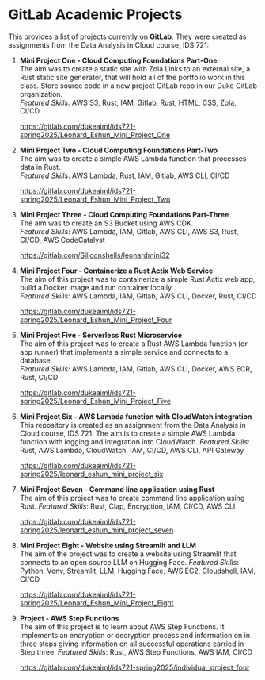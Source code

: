 # GitLab Academic Projects
This provides a list of projects currently on **GitLab**. They were created as assignments from the Data Analysis in Cloud course, IDS 721:      

1. **Mini Project One - Cloud Computing Foundations Part-One**     
The aim was to create a static site with Zola Links to an external site, a Rust static site generator, that will hold all of the portfolio work in this class. Store source code in a new project GitLab repo in our Duke GitLab organization.        
    *Featured Skills*: AWS S3, Rust, IAM, Gitlab, Rust, HTML, CSS, Zola, CI/CD

    https://gitlab.com/dukeaiml/ids721-spring2025/Leonard_Eshun_Mini_Project_One
          
         
1. **Mini Project Two - Cloud Computing Foundations Part-Two**     
The aim was to create a simple AWS Lambda function that processes data in Rust.       
    *Featured Skills*: AWS Lambda, Rust, IAM, Gitlab, AWS CLI, CI/CD

    https://gitlab.com/dukeaiml/ids721-spring2025/Leonard_Eshun_Mini_Project_Two

1. **Mini Project Three - Cloud Computing Foundations Part-Three**     
The aim was to create an S3 Bucket using AWS CDK.       
    *Featured Skills*: AWS Lambda, IAM, Gitlab, AWS CLI, AWS S3, Rust, CI/CD, AWS CodeCatalyst

    https://gitlab.com/Siliconshells/leonardmini32

1. **Mini Project Four - Containerize a Rust Actix Web Service**     
The aim of this project was to containerize a simple Rust Actix web app, build a Docker image and run container locally.       
    *Featured Skills*: AWS Lambda, IAM, Gitlab, AWS CLI, Docker, Rust, CI/CD

    https://gitlab.com/dukeaiml/ids721-spring2025/Leonard_Eshun_Mini_Project_Four
     
1. **Mini Project Five - Serverless Rust Microservice**      
The aim of this project was to create a Rust AWS Lambda function (or app runner) that implements a simple service and connects to a database.     
    *Featured Skills*: AWS Lambda, IAM, Gitlab, AWS CLI, Docker, AWS ECR, Rust, CI/CD

    https://gitlab.com/dukeaiml/ids721-spring2025/Leonard_Eshun_Mini_Project_Five
     

1. **Mini Project Six - AWS Lambda function with CloudWatch integration**       
This repository is created as an assignment from the Data Analysis in Cloud course, IDS 721. The aim is to create a simple AWS Lambda function with logging and integration into CloudWatch.
    *Featured Skills*: Rust, AWS Lambda, CloudWatch, IAM, CI/CD, AWS CLI, API Gateway

    https://gitlab.com/dukeaiml/ids721-spring2025/leonard_eshun_mini_project_six
     

1. **Mini Project Seven - Command line application using Rust**       
The aim of this project was to create command line application using Rust.
    *Featured Skills*: Rust, Clap, Encryption, IAM, CI/CD, AWS CLI

    https://gitlab.com/dukeaiml/ids721-spring2025/leonard_eshun_mini_project_seven
     

1. **Mini Project Eight -  Website using Streamlit and LLM**       
The aim of the project was to create a website using Streamlit that connects to an open source LLM on Hugging Face.
    *Featured Skills*: Python, Venv, Streamlit, LLM, Hugging Face, AWS EC2, Cloudshell, IAM, CI/CD

    https://gitlab.com/dukeaiml/ids721-spring2025/Leonard_Eshun_Mini_Project_Eight
    
     
1. **Project - AWS Step Functions**       
The aim of this project is to learn about AWS Step Functions. It implements an encryption or decryption process and information on in three steps giving information on all successful operations carried in Step three.
    *Featured Skills*: Rust, AWS Step Functions, AWS IAM, CI/CD

    https://gitlab.com/dukeaiml/ids721-spring2025/individual_project_four